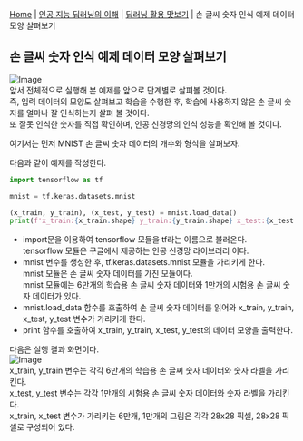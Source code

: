 [Home](./../../../README.md) | [인공 지능 딥러닝의 이해](./../../README.md) | [딥러닝 활용 맛보기](./../README.md) | 손 글씨 숫자 인식 예제 데이터 모양 살펴보기

## 손 글씨 숫자 인식 예제 데이터 모양 살펴보기
![Image](https://github.com/user-attachments/assets/1066525f-5243-4b35-86ce-bc027557964d)  
앞서 전체적으로 실행해 본 예제를 앞으로 단계별로 살펴볼 것이다.  
즉, 입력 데이터의 모양도 살펴보고 학습을 수행한 후, 학습에 사용하지 않은 손 글씨 숫자를 얼마나 잘 인식하는지 살펴 볼 것이다.  
또 잘못 인식한 숫자를 직접 확인하며, 인공 신경망의 인식 성능을 확인해 볼 것이다.

여기서는 먼저 MNIST 손 글씨 숫자 데이터의 개수와 형식을 살펴보자.

다음과 같이 예제를 작성한다.
```python
import tensorflow as tf

mnist = tf.keras.datasets.mnist

(x_train, y_train), (x_test, y_test) = mnist.load_data()
print(f'x_train:{x_train.shape} y_train:{y_train.shape} x_test:{x_test.shape} y_test:{y_test.shape}')
```
- import문을 이용하여 tensorflow 모듈을 tf라는 이름으로 불러온다.  
tensorflow 모듈은 구글에서 제공하는 인공 신경망 라이브러리 이다.
- mnist 변수를 생성한 후, tf.keras.datasets.mnist 모듈을 가리키게 한다.  
mnist 모듈은 손 글씨 숫자 데이터를 가진 모듈이다.  
mnist 모듈에는 6만개의 학습용 손 글씨 숫자 데이터와 1만개의 시험용 손 글씨 숫자 데이터가 있다.
- mnist.load_data 함수를 호출하여 손 글씨 숫자 데이터를 읽어와 x_train, y_train, x_test, y_test 변수가 가리키게 한다.
- print 함수를 호출하여 x_train, y_train, x_test, y_test의 데이터 모양을 출력한다.

다음은 실행 결과 화면이다.  
![Image](https://github.com/user-attachments/assets/533a079f-bd53-49b7-b42e-01f652c08d72)  
x_train, y_train 변수는 각각 6만개의 학습용 손 글씨 숫자 데이터와 숫자 라벨을 가리킨다.  
x_test, y_test 변수는 각각 1만개의 시험용 손 글씨 숫자 데이터와 숫자 라벨을 가리킨다.  
x_train, x_test 변수가 가리키는 6만개, 1만개의 그림은 각각 28x28 픽셀, 28x28 픽셀로 구성되어 있다.
